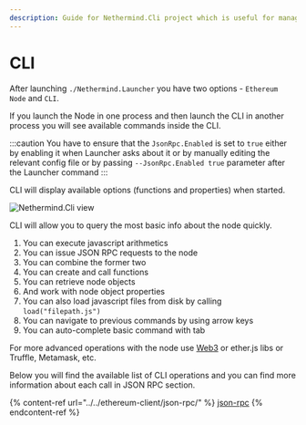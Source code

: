 ```yaml
---
description: Guide for Nethermind.Cli project which is useful for managing your node
---
```


# CLI

After launching `./Nethermind.Launcher` you have two options - `Ethereum Node` and `CLI`.

If you launch the Node in one process and then launch the CLI in another process you will see available commands inside the CLI.

:::caution
You have to ensure that the `JsonRpc.Enabled` is set to `true` either by enabling it when Launcher asks about it or by manually editing the relevant config file or by passing `--JsonRpc.Enabled true` parameter after the Launcher command
:::

CLI will display available options (functions and properties) when started.

![Nethermind.Cli view](</img/image(6)(1).png>)

CLI will allow you to query the most basic info about the node quickly.

1. You can execute javascript arithmetics
2. You can issue JSON RPC requests to the node
3. You can combine the former two
4. You can create and call functions
5. You can retrieve node objects
6. And work with node object properties
7. You can also load javascript files from disk by calling `load("filepath.js")`
8. You can navigate to previous commands by using arrow keys
9. You can auto-complete basic command with tab

[//]: # (TODO get this image)
[//]: # (![Nethermind.Cli operations]&#40;/img/image&#40;15&#41;&#40;3&#41;&#40;3&#41;&#40;3&#41;&#40;2&#41;&#40;2&#41;.png&#41;)

For more advanced operations with the node use [Web3](https://nethermind.readthedocs.io/en/latest/web3.html) or ether.js libs or Truffle, Metamask, etc.

Below you will find the available list of CLI operations and you can find more information about each call in JSON RPC section.

{% content-ref url="../../ethereum-client/json-rpc/" %}
[json-rpc](../../ethereum-client/json-rpc/)
{% endcontent-ref %}
